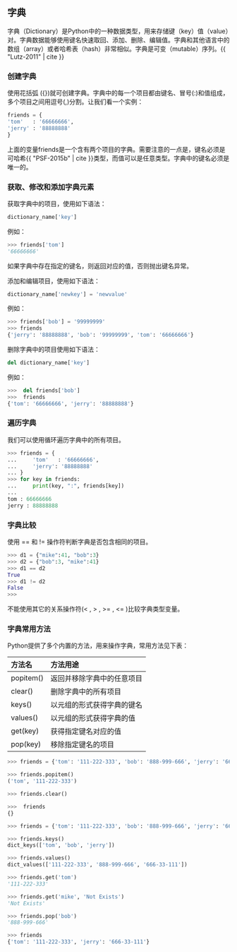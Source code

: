 
## 字典

字典（Dictionary）是Python中的一种数据类型，用来存储键（key）值（value）对。字典数据能够使用键名快速取回、添加、删除、编辑值。字典和其他语言中的数组（array）或者哈希表（hash）非常相似。字典是可变（mutable）序列。{{ "Lutz-2011" | cite }}

### 创建字典

使用花括弧 ({})就可创建字典。字典中的每一个项目都由键名、冒号(:)和值组成，多个项目之间用逗号(,)分割。让我们看一个实例：

```python
friends = {
'tom'   : '66666666',
'jerry' : '88888888'
}
```

上面的变量friends是一个含有两个项目的字典。需要注意的一点是，键名必须是可哈希{{ "PSF-2015b" | cite }}类型，而值可以是任意类型。字典中的键名必须是唯一的。

### 获取、修改和添加字典元素

获取字典中的项目，使用如下语法：

```python
dictionary_name['key']
```

例如：

```python
>>> friends['tom']
'66666666'
```

如果字典中存在指定的键名，则返回对应的值，否则抛出键名异常。

添加和编辑项目，使用如下语法：

```python
dictionary_name['newkey'] = 'newvalue'
```

例如：

```python
>>> friends['bob'] = '99999999'
>>> friends
{'jerry': '88888888', 'bob': '99999999', 'tom': '66666666'}
```

删除字典中的项目使用如下语法：

```python
del dictionary_name['key']
```
例如：

```python
>>>  del friends['bob']
>>>  friends
{'tom': '66666666', 'jerry': '88888888'}
```

### 遍历字典

我们可以使用循环遍历字典中的所有项目。

```python
>>> friends = {
...     'tom'   : '66666666',
...     'jerry': '88888888'
... }
>>> for key in friends:
...     print(key, ":", friends[key])
...
tom : 66666666
jerry : 88888888
```

### 字典比较

使用 == 和 != 操作符判断字典是否包含相同的项目。

```python
>>> d1 = {"mike":41, "bob":3}
>>> d2 = {"bob":3, "mike":41}
>>> d1 == d2
True
>>> d1 != d2
False
>>>
```

不能使用其它的关系操作符(<  , > , >= , <= )比较字典类型变量。

### 字典常用方法

Python提供了多个内置的方法，用来操作字典，常用方法见下表：

| 方法名       | 方法用途          |
|:----------|:--------------|
| popitem() | 返回并移除字典中的任意项目 |
| clear()   | 删除字典中的所有项目    |
| keys()    | 以元组的形式获得字典的键名 |
| values()  | 以元组的形式获得字典的值  |
| get(key)  | 获得指定键名对应的值    |
| pop(key)  | 移除指定键名的项目     |

```python
>>> friends = {'tom': '111-222-333', 'bob': '888-999-666', 'jerry': '666-33-111'}

>>> friends.popitem()
('tom', '111-222-333')

>>> friends.clear()

>>>  friends
{}

>>> friends = {'tom': '111-222-333', 'bob': '888-999-666', 'jerry': '666-33-111'}

>>> friends.keys()
dict_keys(['tom', 'bob', 'jerry'])

>>> friends.values()
dict_values(['111-222-333', '888-999-666', '666-33-111'])

>>> friends.get('tom')
'111-222-333'

>>> friends.get('mike', 'Not Exists')
'Not Exists'

>>> friends.pop('bob')
'888-999-666'

>>> friends
{'tom': '111-222-333', 'jerry': '666-33-111'}
```
